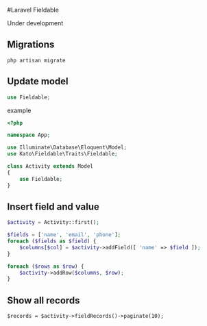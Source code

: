 #Laravel Fieldable

Under development

## Migrations
```
php artisan migrate
```

## Update model

```php
use Fieldable;
```

example 
```php
<?php

namespace App;

use Illuminate\Database\Eloquent\Model;
use Kato\Fieldable\Traits\Fieldable;

class Activity extends Model
{
    use Fieldable;
}
```

## Insert field and value
```php
$activity = Activity::first();

$fields = ['name', 'email', 'phone'];
foreach ($fields as $field) {
    $columns[$col] = $activity->addField([ 'name' => $field ]);
}

foreach ($rows as $row) {
    $activity->addRow($columns, $row);
}
```

## Show all records
```
$records = $activity->fieldRecords()->paginate(10);
```
